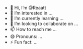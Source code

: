 - 👋 Hi, I’m @Reaatt
- 👀 I’m interested in ...
- 🌱 I’m currently learning ...
- 💞️ I’m looking to collaborate on ...
- 📫 How to reach me ...
- 😄 Pronouns: ...
- ⚡ Fun fact: ...

<!---
Reaatt/Reaatt is a ✨ special ✨ repository because its `README.md` (this file) appears on your GitHub profile.
You can click the Preview link to take a look at your changes.
--->
